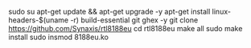 sudo su
apt-get update && apt-get upgrade -y
apt-get install linux-headers-$(uname -r) build-essential git ghex -y
git clone https://github.com/Synaxis/rtl8188eu
cd rtl8188eu
make all
sudo make install
sudo insmod 8188eu.ko
